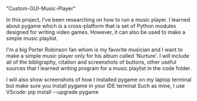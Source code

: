 "Custom-GUI-Music-Player" 

In this project, I've been researching on how to run a music player.
I learned about pygame which is a cross-platform that is set of Python modules designed for writing video games.
However, it can also be used to make a simple music playlist.

I'm a big Porter Robinson fan whom is my favorite musician and I want to make a simple music player only for his album called 'Nurture'.
I will include all of the bibligraphy, citation and screenshots of buttons, other useful sources that I learned writing program for a music playlist in the code folder.

I will also show screenshots of how I installed pygame on my laptop terminal but make sure you install pygame in your IDE terminal
Such as mine, I use VScode: pip install --upgrade pygame
